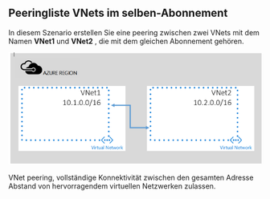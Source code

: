 ## <a name="peering-vnets-in-the-same-subscription"></a>Peeringliste VNets im selben-Abonnement

In diesem Szenario erstellen Sie eine peering zwischen zwei VNets mit dem Namen **VNet1** und **VNet2** , die mit dem gleichen Abonnement gehören. 

![Grundlegende Szenario](./media/virtual-networks-create-vnetpeering-scenario-basic-include/figure01.PNG)

VNet peering, vollständige Konnektivität zwischen den gesamten Adresse Abstand von hervorragendem virtuellen Netzwerken zulassen.    